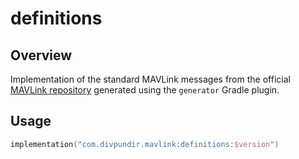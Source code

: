 # definitions

## Overview

Implementation of the standard MAVLink messages from the official
[MAVLink repository](https://github.com/mavlink/mavlink) generated using the `generator` Gradle plugin.

## Usage

```kotlin
implementation("com.divpundir.mavlink:definitions:$version")
```
